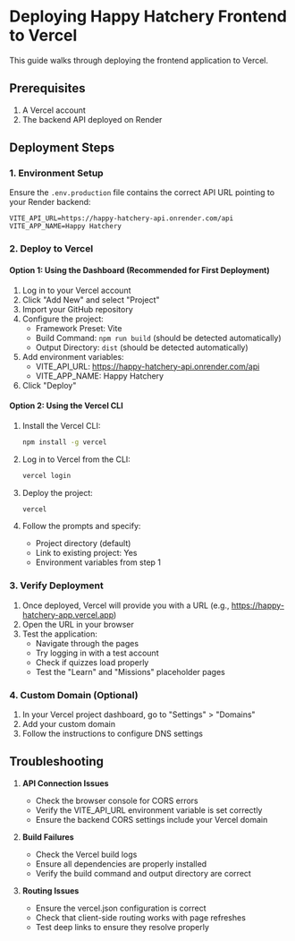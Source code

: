 # Deploying Happy Hatchery Frontend to Vercel

This guide walks through deploying the frontend application to Vercel.

## Prerequisites

1. A Vercel account
2. The backend API deployed on Render

## Deployment Steps

### 1. Environment Setup

Ensure the `.env.production` file contains the correct API URL pointing to your Render backend:

```
VITE_API_URL=https://happy-hatchery-api.onrender.com/api
VITE_APP_NAME=Happy Hatchery
```

### 2. Deploy to Vercel

#### Option 1: Using the Dashboard (Recommended for First Deployment)

1. Log in to your Vercel account
2. Click "Add New" and select "Project"
3. Import your GitHub repository
4. Configure the project:
   - Framework Preset: Vite
   - Build Command: `npm run build` (should be detected automatically)
   - Output Directory: `dist` (should be detected automatically)
5. Add environment variables:
   - VITE_API_URL: https://happy-hatchery-api.onrender.com/api
   - VITE_APP_NAME: Happy Hatchery
6. Click "Deploy"

#### Option 2: Using the Vercel CLI

1. Install the Vercel CLI:

   ```bash
   npm install -g vercel
   ```

2. Log in to Vercel from the CLI:

   ```bash
   vercel login
   ```

3. Deploy the project:

   ```bash
   vercel
   ```

4. Follow the prompts and specify:
   - Project directory (default)
   - Link to existing project: Yes
   - Environment variables from step 1

### 3. Verify Deployment

1. Once deployed, Vercel will provide you with a URL (e.g., https://happy-hatchery-app.vercel.app)
2. Open the URL in your browser
3. Test the application:
   - Navigate through the pages
   - Try logging in with a test account
   - Check if quizzes load properly
   - Test the "Learn" and "Missions" placeholder pages

### 4. Custom Domain (Optional)

1. In your Vercel project dashboard, go to "Settings" > "Domains"
2. Add your custom domain
3. Follow the instructions to configure DNS settings

## Troubleshooting

1. **API Connection Issues**

   - Check the browser console for CORS errors
   - Verify the VITE_API_URL environment variable is set correctly
   - Ensure the backend CORS settings include your Vercel domain

2. **Build Failures**

   - Check the Vercel build logs
   - Ensure all dependencies are properly installed
   - Verify the build command and output directory are correct

3. **Routing Issues**
   - Ensure the vercel.json configuration is correct
   - Check that client-side routing works with page refreshes
   - Test deep links to ensure they resolve properly
